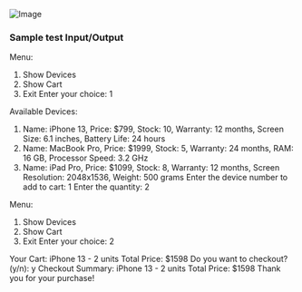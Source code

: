
![Image](https://github.com/user-attachments/assets/9d4b397d-7586-4ab0-b023-897d30b2fc82)




### Sample test Input/Output
Menu:
1. Show Devices
2. Show Cart
3. Exit
Enter your choice: 1

Available Devices:
1. Name: iPhone 13, Price: $799, Stock: 10, Warranty: 12 months, Screen Size: 6.1 inches, Battery Life: 24 hours
2. Name: MacBook Pro, Price: $1999, Stock: 5, Warranty: 24 months, RAM: 16 GB, Processor Speed: 3.2 GHz
3. Name: iPad Pro, Price: $1099, Stock: 8, Warranty: 12 months, Screen Resolution: 2048x1536, Weight: 500 grams
Enter the device number to add to cart: 1
Enter the quantity: 2

Menu:
1. Show Devices
2. Show Cart
3. Exit
Enter your choice: 2

Your Cart:
iPhone 13 - 2 units
Total Price: $1598
Do you want to checkout? (y/n): y
Checkout Summary:
iPhone 13 - 2 units
Total Price: $1598
Thank you for your purchase!



